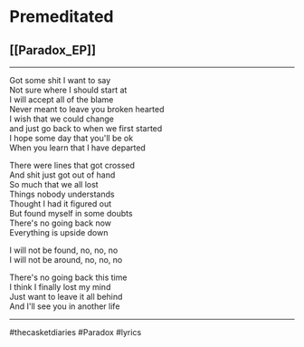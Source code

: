 # Premeditated

## [[Paradox_EP]]

---

Got some shit I want to say  
Not sure where I should start at  
I will accept all of the blame  
Never meant to leave you broken hearted  
I wish that we could change  
and just go back to when we first started  
I hope some day that you'll be ok  
When you learn that I have departed

There were lines that got crossed  
And shit just got out of hand  
So much that we all lost  
Things nobody understands  
Thought I had it figured out  
But found myself in some doubts  
There's no going back now  
Everything is upside down

I will not be found, no, no, no  
I will not be around, no, no, no

There's no going back this time  
I think I finally lost my mind  
Just want to leave it all behind  
And I'll see you in another life

---

#thecasketdiaries #Paradox #lyrics
